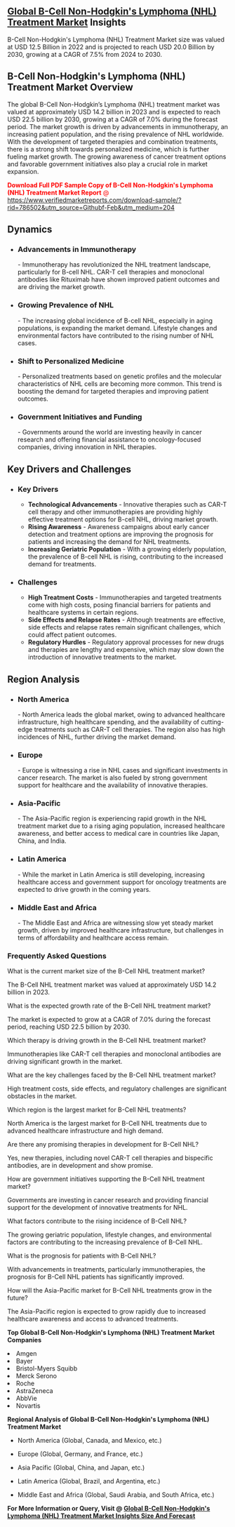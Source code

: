 <h2><a href="https://www.verifiedmarketreports.com/download-sample/?rid=786502&amp;utm_source=Githubf&amp;utm_medium=204" target="_blank">Global B-Cell Non-Hodgkin's Lymphoma (NHL) Treatment Market</a> Insights</h2><p>B-Cell Non-Hodgkin's Lymphoma (NHL) Treatment Market size was valued at USD 12.5 Billion in 2022 and is projected to reach USD 20.0 Billion by 2030, growing at a CAGR of 7.5% from 2024 to 2030.</p><p> <h2>B-Cell Non-Hodgkin's Lymphoma (NHL) Treatment Market Overview</h2> <p>The global B-Cell Non-Hodgkin’s Lymphoma (NHL) treatment market was valued at approximately USD 14.2 billion in 2023 and is expected to reach USD 22.5 billion by 2030, growing at a CAGR of 7.0% during the forecast period. The market growth is driven by advancements in immunotherapy, an increasing patient population, and the rising prevalence of NHL worldwide. With the development of targeted therapies and combination treatments, there is a strong shift towards personalized medicine, which is further fueling market growth. The growing awareness of cancer treatment options and favorable government initiatives also play a crucial role in market expansion.</p> <p><p><span class=""><span style="color: #ff0000;"><strong>Download Full PDF Sample Copy of B-Cell Non-Hodgkin's Lymphoma (NHL) Treatment Market Report</strong> @ </span><a href="https://www.verifiedmarketreports.com/download-sample/?rid=786502&amp;utm_source=Githubf-Feb&amp;utm_medium=204" target="_blank">https://www.verifiedmarketreports.com/download-sample/?rid=786502&amp;utm_source=Githubf-Feb&amp;utm_medium=204</a></span></p></p> <h2>Dynamics</h2> <ul> <li><h3>Advancements in Immunotherapy</h3> - Immunotherapy has revolutionized the NHL treatment landscape, particularly for B-cell NHL. CAR-T cell therapies and monoclonal antibodies like Rituximab have shown improved patient outcomes and are driving the market growth.</li> <li><h3>Growing Prevalence of NHL</h3> - The increasing global incidence of B-cell NHL, especially in aging populations, is expanding the market demand. Lifestyle changes and environmental factors have contributed to the rising number of NHL cases.</li> <li><h3>Shift to Personalized Medicine</h3> - Personalized treatments based on genetic profiles and the molecular characteristics of NHL cells are becoming more common. This trend is boosting the demand for targeted therapies and improving patient outcomes.</li> <li><h3>Government Initiatives and Funding</h3> - Governments around the world are investing heavily in cancer research and offering financial assistance to oncology-focused companies, driving innovation in NHL therapies.</li> </ul> <h2>Key Drivers and Challenges</h2> <ul> <li><h3>Key Drivers</h3> <ul> <li><strong>Technological Advancements</strong> - Innovative therapies such as CAR-T cell therapy and other immunotherapies are providing highly effective treatment options for B-cell NHL, driving market growth.</li> <li><strong>Rising Awareness</strong> - Awareness campaigns about early cancer detection and treatment options are improving the prognosis for patients and increasing the demand for NHL treatments.</li> <li><strong>Increasing Geriatric Population</strong> - With a growing elderly population, the prevalence of B-cell NHL is rising, contributing to the increased demand for treatments.</li> </ul> </li> <li><h3>Challenges</h3> <ul> <li><strong>High Treatment Costs</strong> - Immunotherapies and targeted treatments come with high costs, posing financial barriers for patients and healthcare systems in certain regions.</li> <li><strong>Side Effects and Relapse Rates</strong> - Although treatments are effective, side effects and relapse rates remain significant challenges, which could affect patient outcomes.</li> <li><strong>Regulatory Hurdles</strong> - Regulatory approval processes for new drugs and therapies are lengthy and expensive, which may slow down the introduction of innovative treatments to the market.</li> </ul> </li> </ul> <h2>Region Analysis</h2> <ul> <li><h3>North America</h3> - North America leads the global market, owing to advanced healthcare infrastructure, high healthcare spending, and the availability of cutting-edge treatments such as CAR-T cell therapies. The region also has high incidences of NHL, further driving the market demand.</li> <li><h3>Europe</h3> - Europe is witnessing a rise in NHL cases and significant investments in cancer research. The market is also fueled by strong government support for healthcare and the availability of innovative therapies.</li> <li><h3>Asia-Pacific</h3> - The Asia-Pacific region is experiencing rapid growth in the NHL treatment market due to a rising aging population, increased healthcare awareness, and better access to medical care in countries like Japan, China, and India.</li> <li><h3>Latin America</h3> - While the market in Latin America is still developing, increasing healthcare access and government support for oncology treatments are expected to drive growth in the coming years.</li> <li><h3>Middle East and Africa</h3> - The Middle East and Africa are witnessing slow yet steady market growth, driven by improved healthcare infrastructure, but challenges in terms of affordability and healthcare access remain.</li> </ul> <h3>Frequently Asked Questions</h3> <p>What is the current market size of the B-Cell NHL treatment market?</p> <p>The B-Cell NHL treatment market was valued at approximately USD 14.2 billion in 2023.</p> <p>What is the expected growth rate of the B-Cell NHL treatment market?</p> <p>The market is expected to grow at a CAGR of 7.0% during the forecast period, reaching USD 22.5 billion by 2030.</p> <p>Which therapy is driving growth in the B-Cell NHL treatment market?</p> <p>Immunotherapies like CAR-T cell therapies and monoclonal antibodies are driving significant growth in the market.</p> <p>What are the key challenges faced by the B-Cell NHL treatment market?</p> <p>High treatment costs, side effects, and regulatory challenges are significant obstacles in the market.</p> <p>Which region is the largest market for B-Cell NHL treatments?</p> <p>North America is the largest market for B-Cell NHL treatments due to advanced healthcare infrastructure and high demand.</p> <p>Are there any promising therapies in development for B-Cell NHL?</p> <p>Yes, new therapies, including novel CAR-T cell therapies and bispecific antibodies, are in development and show promise.</p> <p>How are government initiatives supporting the B-Cell NHL treatment market?</p> <p>Governments are investing in cancer research and providing financial support for the development of innovative treatments for NHL.</p> <p>What factors contribute to the rising incidence of B-Cell NHL?</p> <p>The growing geriatric population, lifestyle changes, and environmental factors are contributing to the increasing prevalence of B-Cell NHL.</p> <p>What is the prognosis for patients with B-Cell NHL?</p> <p>With advancements in treatments, particularly immunotherapies, the prognosis for B-Cell NHL patients has significantly improved.</p> <p>How will the Asia-Pacific market for B-Cell NHL treatments grow in the future?</p> <p>The Asia-Pacific region is expected to grow rapidly due to increased healthcare awareness and access to advanced treatments.</p> </p><p><strong>Top Global B-Cell Non-Hodgkin's Lymphoma (NHL) Treatment Market Companies</strong></p><div data-test-id=""><p><li>Amgen</li><li> Bayer</li><li> Bristol-Myers Squibb</li><li> Merck Serono</li><li> Roche</li><li> AstraZeneca</li><li> AbbVie</li><li> Novartis</li></p><div><strong>Regional Analysis of&nbsp;Global B-Cell Non-Hodgkin's Lymphoma (NHL) Treatment Market</strong></div><ul><li dir="ltr"><p dir="ltr">North America&nbsp;(Global, Canada, and Mexico, etc.)</p></li><li dir="ltr"><p dir="ltr">Europe (Global, Germany, and France, etc.)</p></li><li dir="ltr"><p dir="ltr">Asia Pacific&nbsp;(Global, China, and Japan, etc.)</p></li><li dir="ltr"><p dir="ltr">Latin America&nbsp;(Global, Brazil, and Argentina, etc.)</p></li><li dir="ltr">Middle East and Africa&nbsp;(Global, Saudi Arabia, and South Africa, etc.)</li></ul><p><strong>For More Information or Query, Visit @&nbsp;</strong><strong><a href="https://www.verifiedmarketreports.com/product/b-cell-non-hodgkin-s-lymphoma-nhl-treatment-market/?utm_source=Githubf&amp;utm_medium=204" target="_blank">Global B-Cell Non-Hodgkin's Lymphoma (NHL) Treatment Market Insights Size And Forecast</a></strong></p></div>
